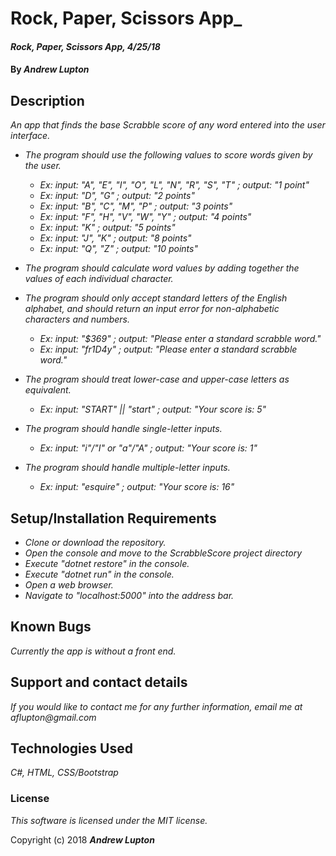 # Rock, Paper, Scissors App_

#### _Rock, Paper, Scissors App, 4/25/18_

#### By _**Andrew Lupton**_

## Description

_An app that finds the base Scrabble score of any word entered into the user interface._

* _The program should use the following values to score words given by the user._
  * _Ex: input: "A", "E", "I", "O", "L", "N", "R", "S", "T" ; output: "1 point"_
  * _Ex: input: "D", "G" ; output: "2 points"_
  * _Ex: input: "B", "C", "M", "P" ; output: "3 points"_
  * _Ex: input: "F", "H", "V", "W", "Y" ; output: "4 points"_
  * _Ex: input: "K" ; output: "5 points"_
  * _Ex: input: "J", "K" ; output: "8 points"_
  * _Ex: input: "Q", "Z" ; output: "10 points"_

* _The program should calculate word values by adding together the values of each individual character._

* _The program should only accept standard letters of the English alphabet, and should return an input error for non-alphabetic characters and numbers._
  * _Ex: input: "$369" ; output: "Please enter a standard scrabble word."_
  * _Ex: input: "fr1D4y" ; output: "Please enter a standard scrabble word."_

* _The program should treat lower-case and upper-case letters as equivalent._
  * _Ex: input: "START" || "start" ; output: "Your score is: 5"_

* _The program should handle single-letter inputs._
  * _Ex: input: "i"/"I" or "a"/"A" ; output: "Your score is: 1"_

* _The program should handle multiple-letter inputs._
  * _Ex: input: "esquire" ; output: "Your score is: 16"_



## Setup/Installation Requirements

* _Clone or download the repository._
* _Open the console and move to the ScrabbleScore project directory_
* _Execute "dotnet restore" in the console._
* _Execute "dotnet run" in the console._
* _Open a web browser._
* _Navigate to "localhost:5000" into the address bar._

## Known Bugs

_Currently the app is without a front end._

## Support and contact details

_If you would like to contact me for any further information, email me at aflupton@gmail.com_

## Technologies Used

_C#, HTML, CSS/Bootstrap_

### License

*This software is licensed under the MIT license.*

Copyright (c) 2018 **_Andrew Lupton_**
